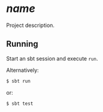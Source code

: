 # $name$

Project description.

## Running

Start an sbt session and execute `run`. 

Alternatively:

```bash
$ sbt run
```

or:

```bash
$ sbt test
```


